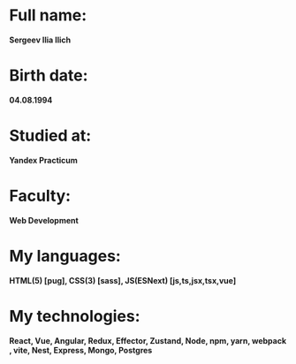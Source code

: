 # Full name: 
**Sergeev Ilia Ilich**

# Birth date: 
**04.08.1994**

# Studied at: 
**Yandex Practicum**

# Faculty:
**Web Development**

# My languages:
**HTML(5) [pug], CSS(3) [sass], JS(ESNext) [js,ts,jsx,tsx,vue]**
# My technologies:
**React, Vue, Angular, Redux, Effector, Zustand, Node, npm, yarn, webpack , vite, Nest, Express, Mongo, Postgres**
